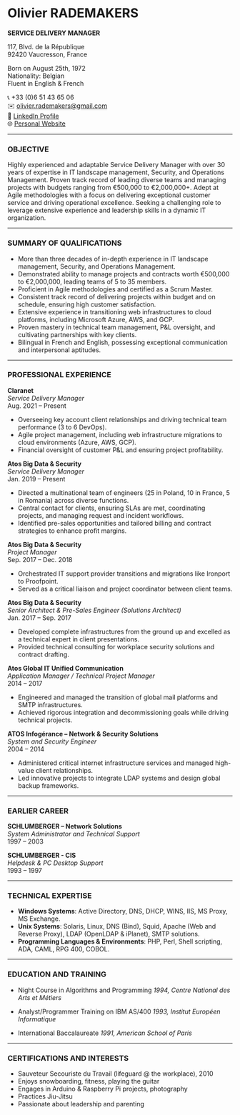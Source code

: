 Olivier RADEMAKERS
====================
**SERVICE DELIVERY MANAGER**

117, Blvd. de la République  
92420 Vaucresson, France  
  
Born on August 25th, 1972  
Nationality: Belgian  
Fluent in English & French

📞 +33 (0)6 51 43 65 06  
✉️  olivier.rademakers@gmail.com  
🔗 [LinkedIn Profile](https://www.linkedin.com/in/orademakers/)  
🌐 [Personal Website](https://rademakr.github.io/) 

---

### OBJECTIVE
Highly experienced and adaptable Service Delivery Manager with over 30 years of expertise in IT landscape management, Security, and Operations Management. Proven track record of leading diverse teams and managing projects with budgets ranging from €500,000 to €2,000,000+. Adept at Agile methodologies with a focus on delivering exceptional customer service and driving operational excellence. Seeking a challenging role to leverage extensive experience and leadership skills in a dynamic IT organization.

---

### SUMMARY OF QUALIFICATIONS
- More than three decades of in-depth experience in IT landscape management, Security, and Operations Management.
- Demonstrated ability to manage projects and contracts worth €500,000 to €2,000,000, leading teams of 5 to 35 members.
- Proficient in Agile methodologies and certified as a Scrum Master.
- Consistent track record of delivering projects within budget and on schedule, ensuring high customer satisfaction.
- Extensive experience in transitioning web infrastructures to cloud platforms, including Microsoft Azure, AWS, and GCP.
- Proven mastery in technical team management, P&L oversight, and cultivating partnerships with key clients.
- Bilingual in French and English, possessing exceptional communication and interpersonal aptitudes.

---

### PROFESSIONAL EXPERIENCE

**Claranet**  
_Service Delivery Manager_  
Aug. 2021 – Present
- Overseeing key account client relationships and driving technical team performance (3 to 6 DevOps).
- Agile project management, including web infrastructure migrations to cloud environments (Azure, AWS, GCP).
- Financial oversight of customer P&L and ensuring project profitability.

**Atos Big Data & Security**  
_Service Delivery Manager_  
Jan. 2019 – Present
- Directed a multinational team of engineers (25 in Poland, 10 in France, 5 in Romania) across diverse functions.
- Central contact for clients, ensuring SLAs are met, coordinating projects, and managing request and incident workflows.
- Identified pre-sales opportunities and tailored billing and contract strategies to enhance profit margins.

**Atos Big Data & Security**  
_Project Manager_  
Sep. 2017 – Dec. 2018
- Orchestrated IT support provider transitions and migrations like Ironport to Proofpoint.
- Served as a critical liaison and project coordinator between client teams.

**Atos Big Data & Security**  
_Senior Architect & Pre-Sales Engineer (Solutions Architect)_  
Jan. 2017 – Sep. 2017
- Developed complete infrastructures from the ground up and excelled as a technical expert in client presentations.
- Provided technical consulting for workplace security solutions and contract drafting.

**Atos Global IT Unified Communication**  
_Application Manager / Technical Project Manager_  
2014 – 2017
- Engineered and managed the transition of global mail platforms and SMTP infrastructures.
- Achieved rigorous integration and decommissioning goals while driving technical projects.

**ATOS Infogérance – Network & Security Solutions**  
_System and Security Engineer_  
2004 – 2014
- Administered critical internet infrastructure services and managed high-value client relationships.
- Led innovative projects to integrate LDAP systems and design global backup frameworks.

---

### EARLIER CAREER

**SCHLUMBERGER – Network Solutions**  
_System Administrator and Technical Support_  
1997 – 2003

**SCHLUMBERGER - CIS**  
_Helpdesk & PC Desktop Support_  
1993 – 1997

---

### TECHNICAL EXPERTISE
- **Windows Systems**: Active Directory, DNS, DHCP, WINS, IIS, MS Proxy, MS Exchange.
- **Unix Systems**: Solaris, Linux, DNS (Bind), Squid, Apache (Web and Reverse Proxy), LDAP (OpenLDAP & iPlanet), SMTP solutions.
- **Programming Languages & Environments**: PHP, Perl, Shell scripting, ADA, CAML, RPG 400, COBOL.

---

### EDUCATION AND TRAINING

- Night Course in Algorithms and Programming
  _1994, Centre National des Arts et Métiers_

- Analyst/Programmer Training on IBM AS/400
  _1993, Institut Européen Informatique_

- International Baccalaureate
  _1991, American School of Paris_

---

### CERTIFICATIONS AND INTERESTS

- Sauveteur Secouriste du Travail (lifeguard @ the workplace), 2010
- Enjoys snowboarding, fitness, playing the guitar
- Engages in Arduino & Raspberry Pi projects, photography
- Practices Jiu-Jitsu
- Passionate about leadership and parenting

